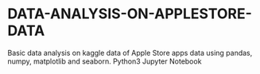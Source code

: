 # DATA-ANALYSIS-ON-APPLESTORE-DATA
Basic data analysis on kaggle data of Apple Store apps data using pandas, numpy, matplotlib and seaborn.
Python3
Jupyter Notebook
